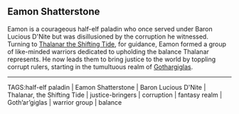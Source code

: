 ## Eamon Shatterstone

Eamon is a courageous half-elf paladin who once served under Baron Lucious D'Nite but was disillusioned by the corruption he witnessed. Turning to [Thalanar the Shifting Tide](Thalanar%20the%20Shifting%20Tide.md), for guidance, Eamon formed a group of like-minded warriors dedicated to upholding the balance Thalanar represents. He now leads them to bring justice to the world by toppling corrupt rulers, starting in the tumultuous realm of [Gothargiglas](../Places/Gothargiglas.md).


---

TAGS:half-elf paladin | Eamon Shatterstone | Baron Lucious D'Nite | Thalanar, the Shifting Tide | justice-bringers | corruption | fantasy realm | Goth’ar’giglas | warrior group | balance
